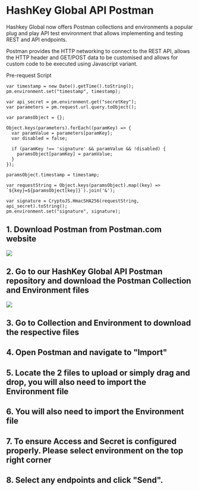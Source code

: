 # HashKey Global API Postman

Hashkey Global now offers Postman collections and environments a popular plug and play API test environment that allows implementing and testing REST and API endpoints.

Postman provides the HTTP networking to connect to the REST API, allows the HTTP header and GET/POST data to be customised and allows for custom code to be executed using Javascript variant.

Pre-request Script
```
var timestamp = new Date().getTime().toString();
pm.environment.set("timestamp", timestamp);

var api_secret = pm.environment.get("secretKey");
var parameters = pm.request.url.query.toObject();

var paramsObject = {};

Object.keys(parameters).forEach((paramKey) => {
  var paramValue = parameters[paramKey];
  var disabled = false;

  if (paramKey !== 'signature' && paramValue && !disabled) {
    paramsObject[paramKey] = paramValue;
  }
});

paramsObject.timestamp = timestamp;

var requestString = Object.keys(paramsObject).map((key) => `${key}=${paramsObject[key]}`).join('&');

var signature = CryptoJS.HmacSHA256(requestString, api_secret).toString();
pm.environment.set("signature", signature);
```

## 1. Download Postman from Postman.com website

![](https://files.readme.io/b57bfa2-image.png)

## 2. Go to our HashKey Global API Postman repository and download the Postman Collection and Environment files

![](https://files.readme.io/9dcaa51-image.png)

## 3. Go to Collection and Environment to download the respective files
## 4. Open Postman and navigate to "Import"
## 5. Locate the 2 files to upload or simply drag and drop, you will also need to import the Environment file
## 6. You will also need to import the Environment file
## 7. To ensure Access and Secret is configured properly. Please select environment on the top right corner
## 8. Select any endpoints and click "Send".
